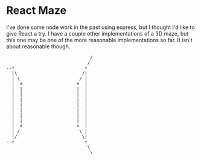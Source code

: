 # React Maze

I've done some node work in the past using express, but I thought I'd like
to give React a try.  I have a couple other implementations of a 3D maze,
but this one may be one of the more reasonable implementations so far.  It
isn't about reasonable though.

                                   /
                                  / 
    --+                          +  
      |\                        /|  
      | \                      / |  
      |  +                    +  |  
      |  |                    |  |  
      |  |                    |  |  
      |  |                    |  |  
      |  |                    |  |  
      |  |                    |  |  
      |  |                    |  |  
      |  |                    |  |  
      |  +                    +  |  
      | /                      \ |  
      |/                        \|  
    --+                          +  
                                  \ 
                                   \


